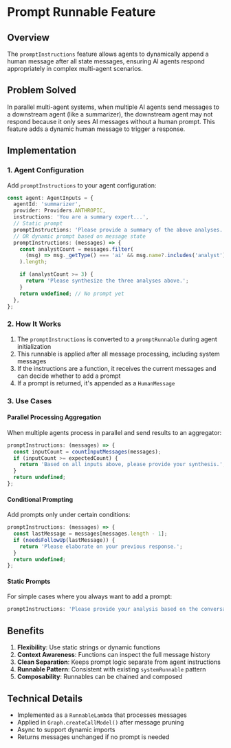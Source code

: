 # Prompt Runnable Feature

## Overview

The `promptInstructions` feature allows agents to dynamically append a human message after all state messages, ensuring AI agents respond appropriately in complex multi-agent scenarios.

## Problem Solved

In parallel multi-agent systems, when multiple AI agents send messages to a downstream agent (like a summarizer), the downstream agent may not respond because it only sees AI messages without a human prompt. This feature adds a dynamic human message to trigger a response.

## Implementation

### 1. Agent Configuration

Add `promptInstructions` to your agent configuration:

```typescript
const agent: AgentInputs = {
  agentId: 'summarizer',
  provider: Providers.ANTHROPIC,
  instructions: 'You are a summary expert...',
  // Static prompt
  promptInstructions: 'Please provide a summary of the above analyses.',
  // OR dynamic prompt based on message state
  promptInstructions: (messages) => {
    const analystCount = messages.filter(
      (msg) => msg._getType() === 'ai' && msg.name?.includes('analyst')
    ).length;

    if (analystCount >= 3) {
      return 'Please synthesize the three analyses above.';
    }
    return undefined; // No prompt yet
  },
};
```

### 2. How It Works

1. The `promptInstructions` is converted to a `promptRunnable` during agent initialization
2. This runnable is applied after all message processing, including system messages
3. If the instructions are a function, it receives the current messages and can decide whether to add a prompt
4. If a prompt is returned, it's appended as a `HumanMessage`

### 3. Use Cases

#### Parallel Processing Aggregation

When multiple agents process in parallel and send results to an aggregator:

```typescript
promptInstructions: (messages) => {
  const inputCount = countInputMessages(messages);
  if (inputCount >= expectedCount) {
    return 'Based on all inputs above, please provide your synthesis.';
  }
  return undefined;
};
```

#### Conditional Prompting

Add prompts only under certain conditions:

```typescript
promptInstructions: (messages) => {
  const lastMessage = messages[messages.length - 1];
  if (needsFollowUp(lastMessage)) {
    return 'Please elaborate on your previous response.';
  }
  return undefined;
};
```

#### Static Prompts

For simple cases where you always want to add a prompt:

```typescript
promptInstructions: 'Please provide your analysis based on the conversation above.';
```

## Benefits

1. **Flexibility**: Use static strings or dynamic functions
2. **Context Awareness**: Functions can inspect the full message history
3. **Clean Separation**: Keeps prompt logic separate from agent instructions
4. **Runnable Pattern**: Consistent with existing `systemRunnable` pattern
5. **Composability**: Runnables can be chained and composed

## Technical Details

- Implemented as a `RunnableLambda` that processes messages
- Applied in `Graph.createCallModel()` after message pruning
- Async to support dynamic imports
- Returns messages unchanged if no prompt is needed
